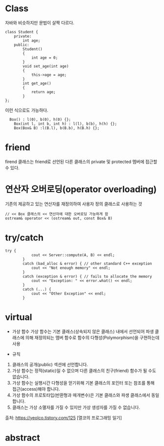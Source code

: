# Class
자바와 비슷하지만 문법이 살짝 다르다.
```
class Student {
	private:
		int age;
	public:
		Student()
		{
			int age = 0;
		}
		void set_age(int age)
		{
			this->age = age;
		}
		int get_age()
		{
			return age;
		}
};
```
이런 식으로도 가능하다.
```
  Box() : l(0), b(0), h(0) {};
	Box(int l, int b, int h) : l(l), b(b), h(h) {};
	Box(Box& B) :l(B.l), b(B.b), h(B.h) {};
```

# friend
firend 클래스는 friend로 선언된 다른 클래스의 private 및 protected 멤버에 접근할 수 있다.

# 연산자 오버로딩(operator overloading)
기존의 제공하고 있는 연산자를 재정의하여 사용자 정의 클래스로 사용하는 것
```
// << Box 클래스의 << 연산자에 대한 오버로딩 가능하게 함
ostream& operator << (ostream& out, const Box& B)
```

# try/catch
```
try {
			cout << Server::compute(A, B) << endl;
		}
		catch (bad_alloc & error) { // other standard C++ exception
			cout << "Not enough memory" << endl;
		}
		catch (exception & error) { // fails to allocate the memory
			cout << "Exception: " << error.what() << endl;
		}
		catch (...) {
			cout << "Other Exception" << endl;
		}
```

# virtual
- 가상 함수
가상 함수는 기본 클래스(상속되지 않은 클래스) 내에서 선언되어 파생 클래스에 의해 재정의되는 맴버 함수로 함수의 다형성(Polymorphism)을 구현하는데 사용

- 규칙
1. 클래스의 공개(public) 섹션에 선언합니다.
2. 가상 함수는 정적(static)일 수 없으며 다른 클래스의 친구(friend) 함수가 될 수도 없습니다.
3. 가상 함수는 실행시간 다형성을 얻기위해 기본 클래스의 포인터 또는 참조를 통해 접근(access)해야 합니다.
4. 가상 함수의 프로토타입(반환형과 매개변수)은 기본 클래스와 파생 클래스에서 동일합니다.
5. 클래스는 가상 소멸자를 가질 수 있지만 가상 생성자를 가질 수 없습니다.

출처: https://yeolco.tistory.com/125 [열코의 프로그래밍 일기]

# abstract
